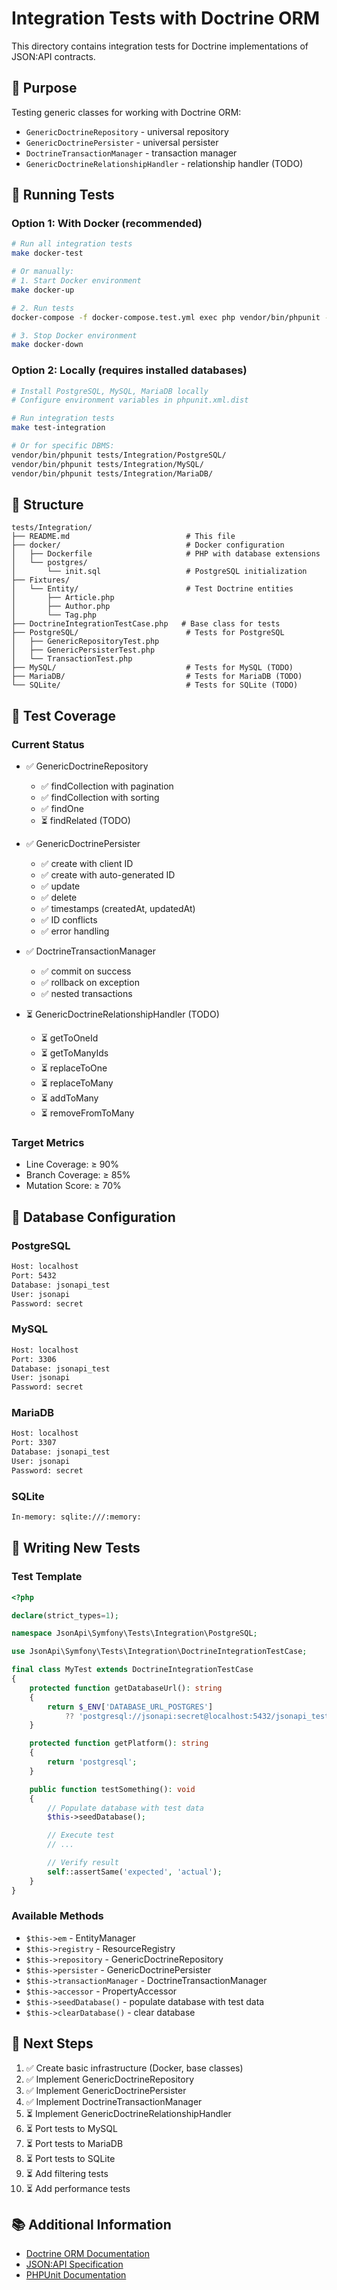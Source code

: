 # Integration Tests with Doctrine ORM

This directory contains integration tests for Doctrine implementations of JSON:API contracts.

## 🎯 Purpose

Testing generic classes for working with Doctrine ORM:
- `GenericDoctrineRepository` - universal repository
- `GenericDoctrinePersister` - universal persister
- `DoctrineTransactionManager` - transaction manager
- `GenericDoctrineRelationshipHandler` - relationship handler (TODO)

## 🐳 Running Tests

### Option 1: With Docker (recommended)

```bash
# Run all integration tests
make docker-test

# Or manually:
# 1. Start Docker environment
make docker-up

# 2. Run tests
docker-compose -f docker-compose.test.yml exec php vendor/bin/phpunit --testsuite=Integration

# 3. Stop Docker environment
make docker-down
```

### Option 2: Locally (requires installed databases)

```bash
# Install PostgreSQL, MySQL, MariaDB locally
# Configure environment variables in phpunit.xml.dist

# Run integration tests
make test-integration

# Or for specific DBMS:
vendor/bin/phpunit tests/Integration/PostgreSQL/
vendor/bin/phpunit tests/Integration/MySQL/
vendor/bin/phpunit tests/Integration/MariaDB/
```

## 📁 Structure

```
tests/Integration/
├── README.md                          # This file
├── docker/                            # Docker configuration
│   ├── Dockerfile                     # PHP with database extensions
│   └── postgres/
│       └── init.sql                   # PostgreSQL initialization
├── Fixtures/
│   └── Entity/                        # Test Doctrine entities
│       ├── Article.php
│       ├── Author.php
│       └── Tag.php
├── DoctrineIntegrationTestCase.php   # Base class for tests
├── PostgreSQL/                        # Tests for PostgreSQL
│   ├── GenericRepositoryTest.php
│   ├── GenericPersisterTest.php
│   └── TransactionTest.php
├── MySQL/                             # Tests for MySQL (TODO)
├── MariaDB/                           # Tests for MariaDB (TODO)
└── SQLite/                            # Tests for SQLite (TODO)
```

## 🧪 Test Coverage

### Current Status

- ✅ GenericDoctrineRepository
  - ✅ findCollection with pagination
  - ✅ findCollection with sorting
  - ✅ findOne
  - ⏳ findRelated (TODO)

- ✅ GenericDoctrinePersister
  - ✅ create with client ID
  - ✅ create with auto-generated ID
  - ✅ update
  - ✅ delete
  - ✅ timestamps (createdAt, updatedAt)
  - ✅ ID conflicts
  - ✅ error handling

- ✅ DoctrineTransactionManager
  - ✅ commit on success
  - ✅ rollback on exception
  - ✅ nested transactions

- ⏳ GenericDoctrineRelationshipHandler (TODO)
  - ⏳ getToOneId
  - ⏳ getToManyIds
  - ⏳ replaceToOne
  - ⏳ replaceToMany
  - ⏳ addToMany
  - ⏳ removeFromToMany

### Target Metrics

- Line Coverage: ≥ 90%
- Branch Coverage: ≥ 85%
- Mutation Score: ≥ 70%

## 🔧 Database Configuration

### PostgreSQL

```bash
Host: localhost
Port: 5432
Database: jsonapi_test
User: jsonapi
Password: secret
```

### MySQL

```bash
Host: localhost
Port: 3306
Database: jsonapi_test
User: jsonapi
Password: secret
```

### MariaDB

```bash
Host: localhost
Port: 3307
Database: jsonapi_test
User: jsonapi
Password: secret
```

### SQLite

```bash
In-memory: sqlite:///:memory:
```

## 📝 Writing New Tests

### Test Template

```php
<?php

declare(strict_types=1);

namespace JsonApi\Symfony\Tests\Integration\PostgreSQL;

use JsonApi\Symfony\Tests\Integration\DoctrineIntegrationTestCase;

final class MyTest extends DoctrineIntegrationTestCase
{
    protected function getDatabaseUrl(): string
    {
        return $_ENV['DATABASE_URL_POSTGRES']
            ?? 'postgresql://jsonapi:secret@localhost:5432/jsonapi_test?serverVersion=16&charset=utf8';
    }

    protected function getPlatform(): string
    {
        return 'postgresql';
    }

    public function testSomething(): void
    {
        // Populate database with test data
        $this->seedDatabase();

        // Execute test
        // ...

        // Verify result
        self::assertSame('expected', 'actual');
    }
}
```

### Available Methods

- `$this->em` - EntityManager
- `$this->registry` - ResourceRegistry
- `$this->repository` - GenericDoctrineRepository
- `$this->persister` - GenericDoctrinePersister
- `$this->transactionManager` - DoctrineTransactionManager
- `$this->accessor` - PropertyAccessor
- `$this->seedDatabase()` - populate database with test data
- `$this->clearDatabase()` - clear database

## 🚀 Next Steps

1. ✅ Create basic infrastructure (Docker, base classes)
2. ✅ Implement GenericDoctrineRepository
3. ✅ Implement GenericDoctrinePersister
4. ✅ Implement DoctrineTransactionManager
5. ⏳ Implement GenericDoctrineRelationshipHandler
6. ⏳ Port tests to MySQL
7. ⏳ Port tests to MariaDB
8. ⏳ Port tests to SQLite
9. ⏳ Add filtering tests
10. ⏳ Add performance tests

## 📚 Additional Information

- [Doctrine ORM Documentation](https://www.doctrine-project.org/projects/orm.html)
- [JSON:API Specification](https://jsonapi.org/)
- [PHPUnit Documentation](https://phpunit.de/)


